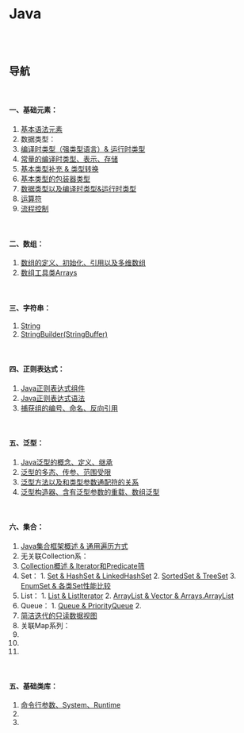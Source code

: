 # Java

<br><br>

## 导航

<br>

#### 一、基础元素：

1. [基本语法元素](基础元素/基本语法元素.md#基本语法元素)
2. 数据类型：
  1. [编译时类型（强类型语言）& 运行时类型](基础元素/数据类型/编译时类型（强类型语言）%26%20运行时类型.md#编译时类型强类型语言-运行时类型)
  2. [常量的编译时类型、表示、存储](基础元素/数据类型/常量的编译时类型、表示、存储.md#常量的编译时类型表示存储)
  3. [基本类型补充 & 类型转换](基础元素/数据类型/基本类型补充%20%26%20类型转换.md#基本类型补充--类型转换)
  4. [基本类型的包装器类型](基础元素/数据类型/基本类型的包装器类型.md#基本类型的包装器类型)
2. [数据类型以及编译时类型&运行时类型](基础元素/数据类型以及编译时类型%26运行时类型.md#数据类型以及编译时类型运行时类型)
3. [运算符](基础元素/运算符.md#运算符)
4. [流程控制](基础元素/流程控制.md#流程控制)

<br>

#### 二、数组：

1. [数组的定义、初始化、引用以及多维数组](数组/数组的定义、初始化、引用以及多维数组.md#数组的定义初始化引用以及多维数组)
2. [数组工具类Arrays](数组/数组工具类Arrays.md#数组工具类arrays)

<br>

#### 三、字符串：

1. [String](字符串/String.md#string)
2. [StringBuilder(StringBuffer)](字符串/StringBuilder(StringBuffer).md#stringbuilderstringbuffer)

<br>

#### 四、正则表达式：

1. [Java正则表达式组件](正则表达式/Java正则表达式组件.md#java正则表达式组件)
2. [Java正则表达式语法](正则表达式/Java正则表达式语法.md#java正则表达式语法)
3. [捕获组的编号、命名、反向引用](正则表达式/捕获组的编号、命名、反向引用.md#捕获组的编号命名反向引用)

<br>

#### 五、泛型：

1. [Java泛型的概念、定义、继承](泛型/Java泛型的概念、定义、继承.md#java泛型的概念定义继承)
2. [泛型的多态、传参、范围受限](泛型/泛型的多态、传参、范围受限.md#泛型的多态传参范围受限)
3. [泛型方法以及和类型参数通配符的关系](泛型/泛型方法以及和类型参数通配符的关系.md#泛型方法以及和类型参数通配符的关系)
4. [泛型构造器、含有泛型参数的重载、数组泛型](泛型/泛型构造器、含有泛型参数的重载、数组泛型.md#泛型构造器含有泛型参数的重载数组泛型)

<br>

#### 六、集合：

1. [Java集合框架概述 & 通用遍历方式](集合/Java集合框架概述%20%26%20通用遍历方式.md#java集合框架概述--通用遍历方式)
2. 无关联Collection系：
  1. [Collection概述 & Iterator和Predicate筛](集合/无关联Collection系/Collection概述%20%26%20Iterator和Predicate筛.md#collection概述--iterator和predicate筛)
  2. Set：
    1. [Set & HashSet & LinkedHashSet](集合/无关联Collection系/Set/Set%20%26%20HashSet%20%26%20LinkedHashSet.md#set--hashset--linkedhashset)
    2. [SortedSet & TreeSet](集合/无关联Collection系/Set/SortedSet%20%26%20TreeSet.md#sortedset--treeset)
    3. [EnumSet & 各类Set性能比较](集合/无关联Collection系/Set/EnumSet%20%26%20各类Set性能比较.md#enumset--各类set性能比较)
  3. List：
    1. [List & ListIterator](集合/无关联Collection系/List/List%20%26%20ListIterator.md#list--listiterator)
    2. [ArrayList & Vector & Arrays.ArrayList](集合/无关联Collection系/List/ArrayList%20%26%20Vector%20%26%20Arrays.ArrayList.md#arraylist--vector--arraysarraylist)
  4. Queue：
    1. [Queue & PriorityQueue](集合/无关联Collection系/Queue/Queue%20%26%20PriorityQueue.md#queue--priorityqueue)
    2. []()
3. [简洁迭代的只读数据视图]()
4. 关联Map系列：
  1. []()
  2. []()
  3. []()

<br>

#### 五、基础类库：

1. [命令行参数、System、Runtime]()
2. []()
3. []()
